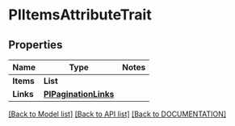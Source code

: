 # PIItemsAttributeTrait

## Properties
Name | Type | Notes
------------ | ------------- | -------------
**Items** | **List<PIAttributeTrait>**
**Links** | **[**PIPaginationLinks**](../models/PIPaginationLinks.md)**

[[Back to Model list]](../../DOCUMENTATION.md#documentation-for-models) [[Back to API list]](../../DOCUMENTATION.md#documentation-for-api-endpoints) [[Back to DOCUMENTATION]](../../DOCUMENTATION.md)
